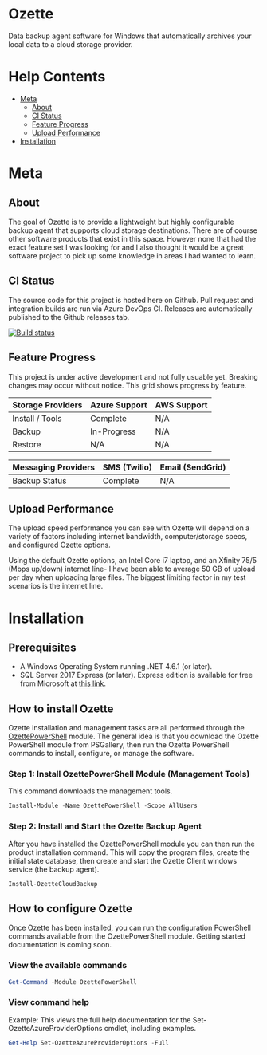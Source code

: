 # Ozette
Data backup agent software for Windows that automatically archives your local data to a cloud storage provider.

# Help Contents
* [Meta](#meta)
  * [About](#about)
  * [CI Status](#ci-status)
  * [Feature Progress](#feature-progress)
  * [Upload Performance](#upload-performance)
* [Installation](#installation)

# Meta

## About
The goal of Ozette is to provide a lightweight but highly configurable backup agent that supports cloud storage destinations. There are of course other software products that exist in this space. However none that had the exact feature set I was looking for and I also thought it would be a great software project to pick up some knowledge in areas I had wanted to learn.

## CI Status
The source code for this project is hosted here on Github. Pull request and integration builds are run via Azure DevOps CI. Releases are automatically published to the Github releases tab.

[![Build status](https://ozette.visualstudio.com/ozette-project/_apis/build/status/ozette-project-CI)](https://ozette.visualstudio.com/ozette-project/_build/latest?definitionId=1)

## Feature Progress
This project is under active development and not fully usuable yet. Breaking changes may occur without notice. This grid shows progress by feature.

| Storage Providers | Azure Support | AWS Support |
| --- | --- | --- |
| Install / Tools | Complete | N/A |
| Backup | In-Progress | N/A |
| Restore | N/A | N/A |

| Messaging Providers | SMS (Twilio) | Email (SendGrid) |
| --- | --- | --- |
| Backup Status | Complete | N/A |

## Upload Performance
The upload speed performance you can see with Ozette will depend on a variety of factors including internet bandwidth, computer/storage specs, and configured Ozette options.

Using the default Ozette options, an Intel Core i7 laptop, and an Xfinity 75/5 (Mbps up/down) internet line- I have been able to average 50 GB of upload per day when uploading large files. The biggest limiting factor in my test scenarios is the internet line.

# Installation

## Prerequisites

* A Windows Operating System running .NET 4.6.1 (or later).
* SQL Server 2017 Express (or later). Express edition is available for free from Microsoft at [this link](https://www.microsoft.com/en-us/sql-server/sql-server-editions-express).

## How to install Ozette

Ozette installation and management tasks are all performed through the [OzettePowerShell](https://www.powershellgallery.com/packages/OzettePowerShell/) module. The general idea is that you download the Ozette PowerShell module from PSGallery, then run the Ozette PowerShell commands to install, configure, or manage the software.

### Step 1: Install OzettePowerShell Module (Management Tools)
This command downloads the management tools.
``` powershell
Install-Module -Name OzettePowerShell -Scope AllUsers
```

### Step 2: Install and Start the Ozette Backup Agent
After you have installed the OzettePowerShell module you can then run the product installation command. This will copy the program files, create the initial state database, then create and start the Ozette Client windows service (the backup agent).
``` powershell
Install-OzetteCloudBackup
```

## How to configure Ozette
Once Ozette has been installed, you can run the configuration PowerShell commands available from the OzettePowerShell module. Getting started documentation is coming soon.

### View the available commands
``` powershell
Get-Command -Module OzettePowerShell
```

### View command help
Example: This views the full help documentation for the Set-OzetteAzureProviderOptions cmdlet, including examples.
``` powershell
Get-Help Set-OzetteAzureProviderOptions -Full
```
